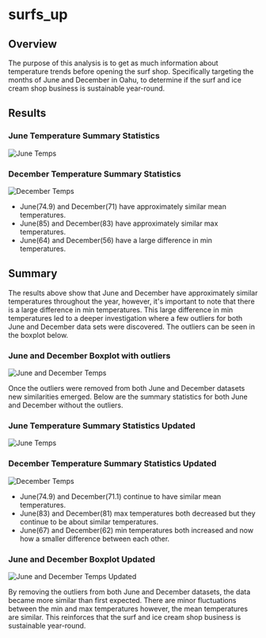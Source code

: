 # surfs_up

## Overview
The purpose of this analysis is to get as much information about temperature trends before opening the surf shop. Specifically targeting the months of June and December in Oahu, to determine if the surf and ice cream shop business is sustainable year-round.

## Results
### June Temperature Summary Statistics
![June Temps](/june_temp.png)

### December Temperature Summary Statistics
![December Temps](/december_temp.png)

- June(74.9) and December(71) have approximately similar mean temperatures.
- June(85) and December(83) have approximately similar max temperatures.
- June(64) and December(56) have a large difference in min temperatures.

## Summary
The results above show that June and December have approximately similar temperatures throughout the year, however, it's important to note that there is a large difference in min temperatures. This large difference in min temperatures led to a deeper investigation where a few outliers for both June and December data sets were discovered. The outliers can be seen in the boxplot below.

### June and December Boxplot with outliers
![June and December Temps](/June_December_Boxplots.png)

Once the outliers were removed from both June and December datasets new similarities emerged. Below are the summary statistics for both June and December without the outliers.

### June Temperature Summary Statistics Updated
![June Temps](/june_temp_updated.png)

### December Temperature Summary Statistics Updated
![December Temps](/december_temp_updated.png)

- June(74.9) and December(71.1) continue to have similar mean temperatures.
- June(83) and December(81) max temperatures both decreased but they continue to be about similar temperatures.
- June(67) and December(62) min temperatures both increased and now how a smaller difference between each other.

### June and December Boxplot Updated
![June and December Temps Updated](/June_December_Boxplots_updated.png)

By removing the outliers from both June and December datasets, the data became more similar than first expected. There are minor fluctuations between the min and max temperatures however, the mean temperatures are similar. This reinforces that the surf and ice cream shop business is sustainable year-round.
